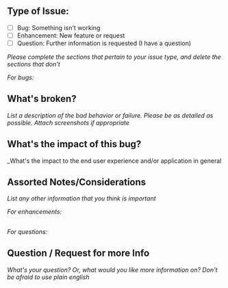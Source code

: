 ## Type of Issue:
- [ ] Bug:  Something isn't working
- [ ] Enhancement:  New feature or request
- [ ] Question:  Further information is requested (I have a question)

_Please complete the sections that pertain to your issue type, and delete the sections that don't_

_For bugs:_
## What's broken?
_List a description of the bad behavior or failure.  Please be as detailed as possible.  Attach screenshots if appropriate_

## What's the impact of this bug?
_What's the impact to the end user experience and/or application in general

## Assorted Notes/Considerations
_List any other information that you think is important_

_For enhancements:_
## 

_For questions:_
## Question / Request for more Info
_What's your question?  Or, what would you like more information on?  Don't be afraid to use plain english_

